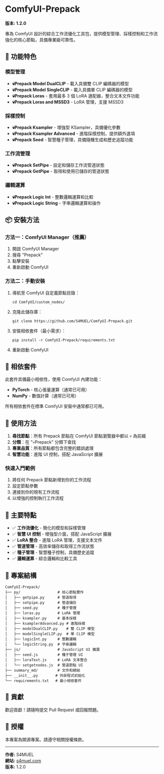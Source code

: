 # ComfyUI-Prepack

**版本: 1.2.0**

專為 ComfyUI 設計的綜合工作流優化工具包，提供模型管理、採樣控制和工作流強化的核心節點，具備專業級可靠性。

## 🚀 功能特色

### 模型管理
- **💀Prepack Model DualCLIP** - 載入具備雙 CLIP 編碼器的模型
- **💀Prepack Model SingleCLIP** - 載入具備單 CLIP 編碼器的模型
- **💀Prepack Loras** - 套用最多 3 個 LoRA 適配器，整合文本文件功能
- **💀Prepack Loras and MSSD3** - LoRA 管理，支援 MSSD3

### 採樣控制
- **💀Prepack Ksampler** - 增強型 KSampler，具備優化參數
- **💀Prepack Ksampler Advanced** - 進階採樣控制，提供額外選項
- **💀Prepack Seed** - 智慧種子管理，具備隨機生成和歷史追蹤功能

### 工作流管理
- **💀Prepack SetPipe** - 設定和儲存工作流管道狀態
- **💀Prepack GetPipe** - 取得和使用已儲存的管道狀態

### 邏輯運算
- **💀Prepack Logic Int** - 整數邏輯運算和比較
- **💀Prepack Logic String** - 字串邏輯運算和操作

## 📦 安裝方法

### 方法一：ComfyUI Manager（推薦）
1. 開啟 ComfyUI Manager
2. 搜尋 "Prepack"
3. 點擊安裝
4. 重新啟動 ComfyUI

### 方法二：手動安裝
1. 導航至 ComfyUI 自定義節點目錄：
   ```
   cd ComfyUI/custom_nodes/
   ```
2. 克隆此儲存庫：
   ```
   git clone https://github.com/S4MUEL/ComfyUI-Prepack.git
   ```
3. 安裝相依套件（最小需求）：
   ```
   pip install -r ComfyUI-Prepack/requirements.txt
   ```
4. 重新啟動 ComfyUI

## 🔧 相依套件

此套件具備最小相依性，使用 ComfyUI 內建功能：
- **PyTorch** - 核心張量運算（通常已可用）
- **NumPy** - 數值計算（通常已可用）

所有相依套件在標準 ComfyUI 安裝中通常都已可用。

## 📖 使用方法

1. **尋找節點**：所有 Prepack 節點在 ComfyUI 節點瀏覽器中都以 💀 為前綴
2. **分類**：在 "💀Prepack" 分類下查找
3. **專業品質**：所有節點都包含完整的錯誤處理
4. **智慧功能**：進階 UI 控制，搭配 JavaScript 擴展

### 快速入門範例
1. 將任何 Prepack 節點新增到你的工作流程
2. 設定節點參數
3. 連接到你的現有工作流程
4. 以增強的控制執行工作流程

## 🎯 主要特點

- ✅ **工作流優化** - 簡化的模型和採樣管理
- ✅ **智慧 UI 控制** - 增強型介面，搭配 JavaScript 擴展
- ✅ **LoRA 整合** - 進階 LoRA 管理，支援文本文件
- ✅ **管道管理** - 高效率儲存和取得工作流狀態
- ✅ **種子管理** - 智慧種子控制，具備歷史追蹤
- ✅ **邏輯運算** - 綜合邏輯和比較工具

## 📁 專案結構

```
ComfyUI-Prepack/
├── py/                 # 核心節點實作
│   ├── getpipe.py      # 管道取得
│   ├── setpipe.py      # 管道儲存
│   ├── seed.py         # 種子管理
│   ├── loras.py        # LoRA 管理
│   ├── ksampler.py     # 基本採樣
│   ├── ksamplerAdvanced.py # 進階採樣
│   ├── modelDualCLIP.py    # 雙 CLIP 模型
│   ├── modelSingleCLIP.py  # 單 CLIP 模型
│   ├── logicInt.py     # 整數邏輯
│   └── logicString.py  # 字串邏輯
├── js/                 # JavaScript UI 擴展
│   ├── seed.js         # 種子管理 UI
│   ├── loraText.js     # LoRA 文本整合
│   └── setgetnodes.js  # 管道節點 UI
├── summary_md/         # 文件和總結
├── __init__.py        # 外掛程式初始化
└── requirements.txt   # 最小相依套件
```

## 🤝 貢獻

歡迎貢獻！請隨時提交 Pull Request 或回報問題。

## 📜 授權

本專案為開源專案。請遵守相關授權條款。

---

**作者:** S4MUEL  
**網站:** [s4muel.com](https://s4muel.com)  
**版本:** 1.2.0